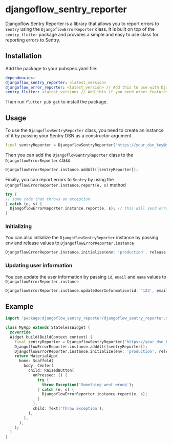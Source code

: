 # djangoflow_sentry_reporter

Djangoflow Sentry Reporter is a library that allows you to report errors to `Sentry` using the `DjangoflowErrorReporter` class. It is built on top of the `sentry_flutter` package and provides a simple and easy to use class for reporting errors to Sentry.

## Installation

Add the package to your pubspec.yaml file:

```yaml
dependencies:
djangoflow_sentry_reporter: <latest_version>
djangoflow_error_reporter: <latest_version> // Add this to use with DjangoflowErrorReporter
sentry_flutter: <latest_version> // Add this if you need other features from Sentry
```

Then run `flutter pub get` to install the package.

## Usage

To use the `DjangoflowSentryReporter` class, you need to create an instance of it by passing your Sentry DSN as a constructor argument.

```dart
final sentryReporter = DjangoflowSentryReporter("https://your_dsn_key@sentry.io/project_id");
```

Then you can add the `DjangoflowSentryReporter` class to the `DjangoflowErrorReporter` class

```dart
DjangoflowErrorReporter.instance.addAll([sentryReporter]);
```

Finally, you can report errors to `Sentry` by using the `DjangoflowErrorReporter.instance.report(e, s)` method

```dart
try {
// some code that throws an exception
} catch (e, s) {
  DjangoflowErrorReporter.instance.report(e, s); // this will send error through Sentry
}
```

### Initializing

You can also initialize the `DjangoflowSentryReporter` instance by passing env and release values to `DjangoflowErrorReporter.instance`

```dart
DjangoflowErrorReporter.instance.initialize(env: 'production', release: '1.0.0');
```

### Updating user information

You can update the user information by passing `id`, `email` and `name` values to `DjangoflowErrorReporter.instance`

```dart
DjangoflowErrorReporter.instance.updateUserInformation(id: '123', email: 'user@example.com', name: 'John Doe');
```

## Example

```dart
import 'package:djangoflow_sentry_reporter/djangoflow_sentry_reporter.dart';

class MyApp extends StatelessWidget {
  @override
  Widget build(BuildContext context) {
    final sentryReporter = DjangoflowSentryReporter("https://your_dsn_key@sentry.io/project_id");
    DjangoflowErrorReporter.instance.addAll([sentryReporter]);
    DjangoflowErrorReporter.instance.initialize(env: 'production', release: '1.0.0');
    return MaterialApp(
      home: Scaffold(
        body: Center(
          child: RaisedButton(
            onPressed: () {
              try {
                throw Exception('Something went wrong');
              } catch (e, s) {
                DjangoflowErrorReporter.instance.report(e, s);
              }
            },
            child: Text('Throw Exception'),
          ),
        ),
      ),
    );
  }
}
```

